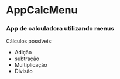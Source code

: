 # AppCalcMenu

### App de calculadora utilizando menus

Cálculos possíveis:
- Adição
- subtração
- Multiplicação
- Divisão